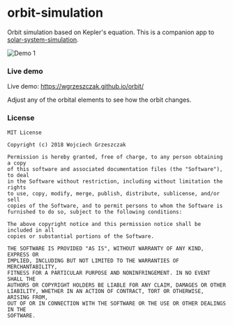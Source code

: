 # orbit-simulation
Orbit simulation based on Kepler's equation. This is a companion app to [solar-system-simulation](https://github.com/wgrzeszczak/solar-system-simulation).

![Demo 1](https://wgrzeszczak.github.io/orbit/demo1.png)


### Live demo
Live demo: https://wgrzeszczak.github.io/orbit/

Adjust any of the orbital elements to see how the orbit changes.

### License
```
MIT License

Copyright (c) 2018 Wojciech Grzeszczak

Permission is hereby granted, free of charge, to any person obtaining a copy
of this software and associated documentation files (the "Software"), to deal
in the Software without restriction, including without limitation the rights
to use, copy, modify, merge, publish, distribute, sublicense, and/or sell
copies of the Software, and to permit persons to whom the Software is
furnished to do so, subject to the following conditions:

The above copyright notice and this permission notice shall be included in all
copies or substantial portions of the Software.

THE SOFTWARE IS PROVIDED "AS IS", WITHOUT WARRANTY OF ANY KIND, EXPRESS OR
IMPLIED, INCLUDING BUT NOT LIMITED TO THE WARRANTIES OF MERCHANTABILITY,
FITNESS FOR A PARTICULAR PURPOSE AND NONINFRINGEMENT. IN NO EVENT SHALL THE
AUTHORS OR COPYRIGHT HOLDERS BE LIABLE FOR ANY CLAIM, DAMAGES OR OTHER
LIABILITY, WHETHER IN AN ACTION OF CONTRACT, TORT OR OTHERWISE, ARISING FROM,
OUT OF OR IN CONNECTION WITH THE SOFTWARE OR THE USE OR OTHER DEALINGS IN THE
SOFTWARE.
```
